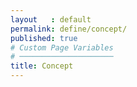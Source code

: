 ```yaml
---
layout   : default
permalink: define/concept/
published: true
# Custom Page Variables
# ─────────────────────
title: Concept
---
```

